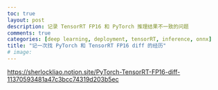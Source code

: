 ```yaml
---
toc: true
layout: post
description: 记录 TensorRT FP16 和 PyTorch 推理结果不一致的问题
comments: true
categories: [deep learning, deployment, tensorRT, inference, onnx]
title: "记一次找 PyTorch 和 TensorRT FP16 diff 的经历"
# image:
---
```


https://sherlockliao.notion.site/PyTorch-TensorRT-FP16-diff-11370593481a47c3bcc74319d203b5ec